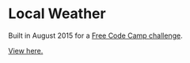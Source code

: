 # Local Weather

Built in August 2015 for a [Free Code Camp challenge](https://www.freecodecamp.com/challenges/show-the-local-weather).

[View here.](https://tempurturtul.github.io/fcc-local-weather/)
